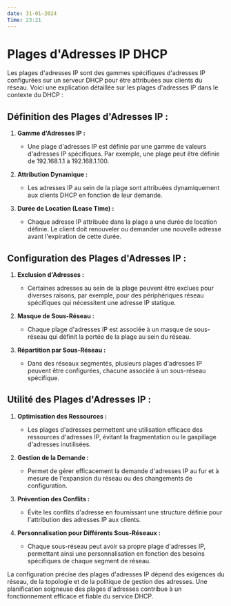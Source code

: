 ```yaml
---
date: 31-01-2024
Time: 23:21
---
```

# Plages d'Adresses IP DHCP

Les plages d'adresses IP sont des gammes spécifiques d'adresses IP configurées sur un serveur DHCP pour être attribuées aux clients du réseau. Voici une explication détaillée sur les plages d'adresses IP dans le contexte du DHCP :

## Définition des Plages d'Adresses IP :

1. **Gamme d'Adresses IP :**
   - Une plage d'adresses IP est définie par une gamme de valeurs d'adresses IP spécifiques. Par exemple, une plage peut être définie de 192.168.1.1 à 192.168.1.100.

2. **Attribution Dynamique :**
   - Les adresses IP au sein de la plage sont attribuées dynamiquement aux clients DHCP en fonction de leur demande.

3. **Durée de Location (Lease Time) :**
   - Chaque adresse IP attribuée dans la plage a une durée de location définie. Le client doit renouveler ou demander une nouvelle adresse avant l'expiration de cette durée.

## Configuration des Plages d'Adresses IP :

1. **Exclusion d'Adresses :**
   - Certaines adresses au sein de la plage peuvent être exclues pour diverses raisons, par exemple, pour des périphériques réseau spécifiques qui nécessitent une adresse IP statique.

2. **Masque de Sous-Réseau :**
   - Chaque plage d'adresses IP est associée à un masque de sous-réseau qui définit la portée de la plage au sein du réseau.

3. **Répartition par Sous-Réseau :**
   - Dans des réseaux segmentés, plusieurs plages d'adresses IP peuvent être configurées, chacune associée à un sous-réseau spécifique.

## Utilité des Plages d'Adresses IP :

1. **Optimisation des Ressources :**
   - Les plages d'adresses permettent une utilisation efficace des ressources d'adresses IP, évitant la fragmentation ou le gaspillage d'adresses inutilisées.

2. **Gestion de la Demande :**
   - Permet de gérer efficacement la demande d'adresses IP au fur et à mesure de l'expansion du réseau ou des changements de configuration.

3. **Prévention des Conflits :**
   - Évite les conflits d'adresse en fournissant une structure définie pour l'attribution des adresses IP aux clients.

4. **Personnalisation pour Différents Sous-Réseaux :**
    - Chaque sous-réseau peut avoir sa propre plage d'adresses IP, permettant ainsi une personnalisation en fonction des besoins spécifiques de chaque segment de réseau.

La configuration précise des plages d'adresses IP dépend des exigences du réseau, de la topologie et de la politique de gestion des adresses. Une planification soigneuse des plages d'adresses contribue à un fonctionnement efficace et fiable du service DHCP.